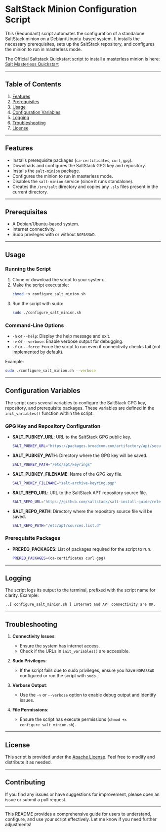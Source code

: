 
# SaltStack Minion Configuration Script

This (Redundant) script automates the configuration of a standalone SaltStack minion on a Debian/Ubuntu-based system. It installs the necessary prerequisites, sets up the SaltStack repository, and configures the minion to run in masterless mode.

The Official Saltstack Quickstart script to install a masterless minion is here: [Salt Masterless Quickstart](https://docs.saltproject.io/en/master/topics/tutorials/quickstart.html#salt-masterless-quickstart)

---

## Table of Contents
1. [Features](#features)
2. [Prerequisites](#prerequisites)
3. [Usage](#usage)
4. [Configuration Variables](#configuration-variables)
5. [Logging](#logging)
6. [Troubleshooting](#troubleshooting)
7. [License](#license)

---

## Features
- Installs prerequisite packages (`ca-certificates`, `curl`, `gpg`).
- Downloads and configures the SaltStack GPG key and repository.
- Installs the `salt-minion` package.
- Configures the minion to run in masterless mode.
- Disables the `salt-minion` service (since it runs standalone).
- Creates the `/srv/salt` directory and copies any `.sls` files present in the current directory.

---

## Prerequisites
- A Debian/Ubuntu-based system.
- Internet connectivity.
- Sudo privileges with or without `NOPASSWD`.

---

## Usage

### Running the Script
1. Clone or download the script to your system.
2. Make the script executable:
   ```bash
   chmod +x configure_salt_minion.sh
   ```
3. Run the script with sudo:
   ```bash
   sudo ./configure_salt_minion.sh
   ```

### Command-Line Options
- `-h` or `--help`: Display the help message and exit.
- `-v` or `--verbose`: Enable verbose output for debugging.
- `-f` or `--force`: Force the script to run even if connectivity checks fail (not implemented by default).

Example:
```bash
sudo ./configure_salt_minion.sh --verbose
```

---

## Configuration Variables

The script uses several variables to configure the SaltStack GPG key, repository, and prerequisite packages. These variables are defined in the `init_variables()` function within the script.

### GPG Key and Repository Configuration
- **SALT_PUBKEY_URL**: URL to the SaltStack GPG public key.
  ```bash
  SALT_PUBKEY_URL="https://packages.broadcom.com/artifactory/api/security/keypair/SaltProjectKey/public"
  ```
- **SALT_PUBKEY_PATH**: Directory where the GPG key will be saved.
  ```bash
  SALT_PUBKEY_PATH="/etc/apt/keyrings"
  ```
- **SALT_PUBKEY_FILENAME**: Name of the GPG key file.
  ```bash
  SALT_PUBKEY_FILENAME="salt-archive-keyring.pgp"
  ```
- **SALT_REPO_URL**: URL to the SaltStack APT repository source file.
  ```bash
  SALT_REPO_URL="https://github.com/saltstack/salt-install-guide/releases/latest/download/salt.sources"
  ```
- **SALT_REPO_PATH**: Directory where the repository source file will be saved.
  ```bash
  SALT_REPO_PATH="/etc/apt/sources.list.d"
  ```

### Prerequisite Packages
- **PREREQ_PACKAGES**: List of packages required for the script to run.
  ```bash
  PREREQ_PACKAGES=(ca-certificates curl gpg)
  ```

---

## Logging
The script logs its output to the terminal, prefixed with the script name for clarity. Example:
```
..[ configure_salt_minion.sh ] Internet and APT connectivity are OK.
```

---

## Troubleshooting
1. **Connectivity Issues**:
   - Ensure the system has internet access.
   - Check if the URLs in `init_variables()` are accessible.

2. **Sudo Privileges**:
   - If the script fails due to sudo privileges, ensure you have `NOPASSWD` configured or run the script with `sudo`.

3. **Verbose Output**:
   - Use the `-v` or `--verbose` option to enable debug output and identify issues.

4. **File Permissions**:
   - Ensure the script has execute permissions (`chmod +x configure_salt_minion.sh`).

---

## License
This script is provided under the [Apache License](https://www.apache.org/licenses/LICENSE-2.0). Feel free to modify and distribute it as needed.

---

## Contributing
If you find any issues or have suggestions for improvement, please open an issue or submit a pull request.

---

This README provides a comprehensive guide for users to understand, configure, and use your script effectively. Let me know if you need further adjustments!
